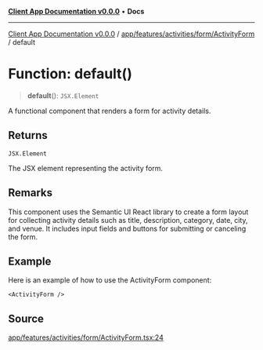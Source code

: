 [**Client App Documentation v0.0.0**](../../../../../../README.md) • **Docs**

***

[Client App Documentation v0.0.0](../../../../../../README.md) / [app/features/activities/form/ActivityForm](../README.md) / default

# Function: default()

> **default**(): `JSX.Element`

A functional component that renders a form for activity details.

## Returns

`JSX.Element`

The JSX element representing the activity form.

## Remarks

This component uses the Semantic UI React library to create a form layout
for collecting activity details such as title, description, category, date, city, and venue.
It includes input fields and buttons for submitting or canceling the form.

## Example

Here is an example of how to use the ActivityForm component:
```
<ActivityForm />
```

## Source

[app/features/activities/form/ActivityForm.tsx:24](https://github.com/jimmykurian/Reactivities/blob/a434653d2775e48b1e9101040f63634644bb62b7/client-app/src/app/features/activities/form/ActivityForm.tsx#L24)
